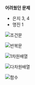 
**어려웠던 문제**

- 은지 3, 4
- 명진 1


![조건문](https://user-images.githubusercontent.com/77269204/120449848-c6242600-c3ca-11eb-9e1a-3bb4d92cb4bc.png)

![반복문](https://user-images.githubusercontent.com/77269204/120449958-dfc56d80-c3ca-11eb-9f6f-dd03d41a8b8b.png)

![1차원배열](https://user-images.githubusercontent.com/77269204/120450103-100d0c00-c3cb-11eb-8dda-29e131838c44.png)

![다차원배열](https://user-images.githubusercontent.com/77269204/120450841-cffa5900-c3cb-11eb-8705-77e1655e72db.png)

![함수](https://user-images.githubusercontent.com/77269204/120451994-de954000-c3cc-11eb-8a38-021e51da5818.png)




